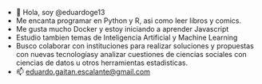 - 👋 Hola, soy @eduardoge13
- Me encanta programar en Python y R, asi como leer libros y comics.
- Me gusta mucho Docker y estoy iniciando a aprender Javascript
- Estudio tambien temas de Inteligencia Artificial y Machine Learning
- Busco colaborar con instituciones para realizar soluciones y propuestas con nuevas tecnologíasy analizar cuestiones de ciencias sociales con ciencias de datos u otros herramientas estadisticas.
- 📫 eduardo.gaitan.escalante@gmail.com       

<!---
eduardoge13/eduardoge13 is a ✨ special ✨ repository because its `README.md` (this file) appears on your GitHub profile.
You can click the Preview link to take a look at your changes.
--->
